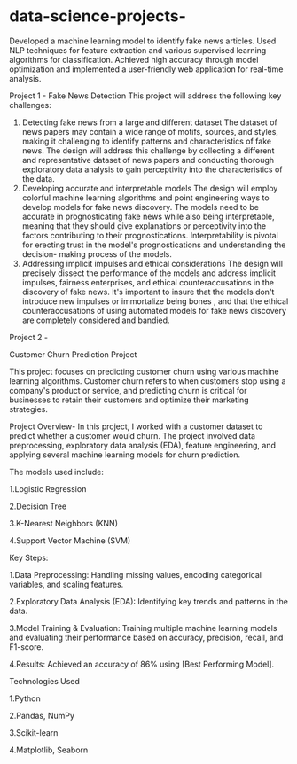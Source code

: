 # data-science-projects-
Developed a machine learning model to identify fake news articles. Used NLP techniques for feature extraction and various supervised learning algorithms for classification. Achieved high accuracy through model optimization and implemented a user-friendly web application for real-time analysis.


Project 1 - Fake News Detection
This project will address the following key challenges:
1. Detecting fake news from a large and different dataset The dataset of news papers
may contain a wide range of motifs, sources, and styles, making it challenging to
identify patterns and characteristics of fake news. The design will address this
challenge by collecting a different and representative dataset of news papers and
conducting thorough exploratory data analysis to gain perceptivity into the
characteristics of the data.
2. Developing accurate and interpretable models The design will employ colorful
machine learning algorithms and point engineering ways to develop models for fake
news discovery. The models need to be accurate in prognosticating fake news while
also being interpretable, meaning that they should give explanations or perceptivity
into the factors contributing to their prognostications. Interpretability is pivotal for
erecting trust in the model's prognostications and understanding the decision- making
process of the models.
3. Addressing implicit impulses and ethical considerations The design will precisely
dissect the performance of the models and address implicit impulses, fairness
enterprises, and ethical counteraccusations in the discovery of fake news. It's
important to insure that the models don't introduce new impulses or immortalize
being bones , and that the ethical counteraccusations of using automated models for
fake news discovery are completely considered and bandied.

Project 2 -

Customer Churn Prediction Project

This project focuses on predicting customer churn using various machine learning algorithms. Customer churn refers to when customers stop using a company's product or service, and predicting churn is critical for businesses to retain their customers and optimize their marketing strategies.

Project Overview-
In this project, I worked with a customer dataset to predict whether a customer would churn. The project involved data preprocessing, exploratory data analysis (EDA), feature engineering, and applying several machine learning models for churn prediction. 

The models used include:

1.Logistic Regression

2.Decision Tree

3.K-Nearest Neighbors (KNN)

4.Support Vector Machine (SVM)

Key Steps:

1.Data Preprocessing: Handling missing values, encoding categorical variables, and scaling features.

2.Exploratory Data Analysis (EDA): Identifying key trends and patterns in the data.

3.Model Training & Evaluation: Training multiple machine learning models and evaluating their performance based on accuracy, precision, recall, and F1-score.

4.Results: Achieved an accuracy of 86% using [Best Performing Model].


Technologies Used

1.Python

2.Pandas, NumPy

3.Scikit-learn

4.Matplotlib, Seaborn




